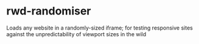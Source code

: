 # rwd-randomiser
Loads any website in a randomly-sized iframe; for testing responsive sites against the unpredictability of viewport sizes in the wild
